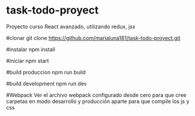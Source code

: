 # task-todo-proyect
Proyecto curso React avanzado, utilizando redux, jsx


#clonar
git clone https://github.com/marialuna181/task-todo-proyect.git

#instalar
npm install

#iniciar
npm start

#build produccion
npm run build

#build development
npm run dev

#Webpack
Ver el archivo webpack configurado desde cero para que cree carpetas en modo desarrollo y producción aparte para que compile los js y css